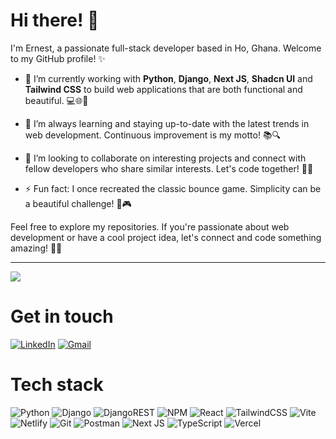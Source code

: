 # Hi there! 👋

I'm Ernest, a passionate full-stack developer based in Ho, Ghana. Welcome to my GitHub profile! ✨

- 🔭 I’m currently working with **Python**, **Django**, **Next JS**, **Shadcn UI** and **Tailwind CSS** to build web applications that are both functional and beautiful. 💻🌐🚀

- 🌱 I’m always learning and staying up-to-date with the latest trends in web development. Continuous improvement is my motto! 📚🔍

- 👯 I’m looking to collaborate on interesting projects and connect with fellow developers who share similar interests. Let's code together! 🤝💡

- ⚡ Fun fact: I once recreated the classic bounce game. Simplicity can be a beautiful challenge! 🐍🎮

Feel free to explore my repositories. If you're passionate about web development or have a cool project idea, let's connect and code something amazing! 🚀🌟

---

[![](https://visitcount.itsvg.in/api?id=maulydev&label=Profile%20Views&icon=1&pretty=false)](https://visitcount.itsvg.in)

# Get in touch
[![LinkedIn](https://img.shields.io/badge/linkedin-%230077B5.svg?style=for-the-badge&logo=linkedin&logoColor=white)](https://www.linkedin.com/in/maulydotdev/)
[![Gmail](https://img.shields.io/badge/Gmail-D14836?style=for-the-badge&logo=gmail&logoColor=white)](mailto:mauly.dev@gmail.com)

# Tech stack
![Python](https://img.shields.io/badge/python-3670A0?style=for-the-badge&logo=python&logoColor=ffdd54)
![Django](https://img.shields.io/badge/django-%23092E20.svg?style=for-the-badge&logo=django&logoColor=white)
![DjangoREST](https://img.shields.io/badge/DJANGO-REST-ff1709?style=for-the-badge&logo=django&logoColor=white&color=ff1709&labelColor=gray)
![NPM](https://img.shields.io/badge/NPM-%23CB3837.svg?style=for-the-badge&logo=npm&logoColor=white)
![React](https://img.shields.io/badge/react-%2320232a.svg?style=for-the-badge&logo=react&logoColor=%2361DAFB)
![TailwindCSS](https://img.shields.io/badge/tailwindcss-%2338B2AC.svg?style=for-the-badge&logo=tailwind-css&logoColor=white)
![Vite](https://img.shields.io/badge/vite-%23646CFF.svg?style=for-the-badge&logo=vite&logoColor=white)
![Netlify](https://img.shields.io/badge/netlify-%23000000.svg?style=for-the-badge&logo=netlify&logoColor=#00C7B7)
![Git](https://img.shields.io/badge/git-%23F05033.svg?style=for-the-badge&logo=git&logoColor=white)
![Postman](https://img.shields.io/badge/Postman-FF6C37?style=for-the-badge&logo=postman&logoColor=white)
![Next JS](https://img.shields.io/badge/Next-black?style=for-the-badge&logo=next.js&logoColor=white)
![TypeScript](https://img.shields.io/badge/typescript-%23007ACC.svg?style=for-the-badge&logo=typescript&logoColor=white)
![Vercel](https://img.shields.io/badge/vercel-%23000000.svg?style=for-the-badge&logo=vercel&logoColor=white)
